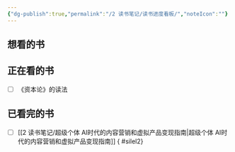 ```yaml
---
{"dg-publish":true,"permalink":"/2 读书笔记/读书进度看板/","noteIcon":""}
---
```



## 想看的书



## 正在看的书

- [ ] 《资本论》的读法


## 已看完的书

- [ ] [[2 读书笔记/超级个体 AI时代的内容营销和虚拟产品变现指南\|超级个体 AI时代的内容营销和虚拟产品变现指南]]
{ #silel2}






